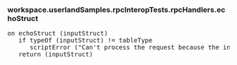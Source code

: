 ### workspace.userlandSamples.rpcInteropTests.rpcHandlers.echoStruct
<pre>
on echoStruct (inputStruct)
   if typeOf (inputStruct) != tableType
      scriptError ("Can't process the request because the input parameter is not a struct.")
   return (inputStruct)

</pre>